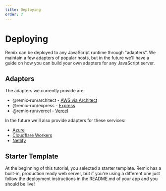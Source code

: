 ```yaml
---
title: Deploying
order: 7
---
```


# Deploying

Remix can be deployed to any JavaScript runtime through "adapters". We maintain a few adapters of popular hosts, but in the future we'll have a guide on how you can build your own adapters for any JavaScript server.

## Adapters

The adapters we currently provide are:

- @remix-run/architect - [AWS via Architect](https://arc.codes)
- @remix-run/express - [Express](https://expressjs.com)
- @remix-run/vercel - [Vercel](https://vercel.com)

In the future we'll also provide adapters for these services:

- [Azure](https://azure.microsoft.com)
- [Cloudflare Workers](https://workers.cloudflare.com/)
- [Netlify](https://netlify.com)

## Starter Template

At the beginning of this tutorial, you selected a starter template. Remix has a built-in, production ready web server, but if you're using a different one just follow the deployment instructions in the README.md of your app and you should be live!

